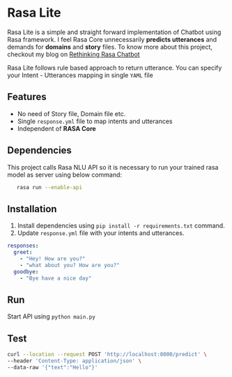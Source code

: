 # Rasa Lite

Rasa Lite is a simple and straight forward implementation of Chatbot using Rasa framework. I feel Rasa Core unnecessarily **predicts utterances** and demands for **domains** and **story** files. To know more about this project, checkout my blog on  [Rethinking Rasa Chatbot](https://daftaryharshit.medium.com/rethinking-rasa-chat-bot-f465e64051bd)

Rasa Lite follows rule based approach to return utterance. You can specify your Intent - Utterances mapping in single `YAML` file

## Features

- No need of Story file, Domain file etc.
- Single `response.yml` file to map intents and utterances
- Independent of **RASA Core**

## Dependencies

This project calls Rasa NLU API so it is necessary to run your trained rasa model as server using below command:

```sh
   rasa run --enable-api 
```

## Installation

1. Install dependencies using ``` pip install -r requirements.txt ``` command.
2. Update `response.yml` file with your intents and utterances.

```yaml
responses:
  greet:
    - "Hey! How are you?"
    - "what about you? How are you?"
  goodbye:
    - "Bye have a nice day"
```

## Run

Start API using ``` python main.py ```

## Test

```sh
curl --location --request POST 'http://localhost:8000/predict' \
--header 'Content-Type: application/json' \
--data-raw '{"text":"Hello"}' 
```
